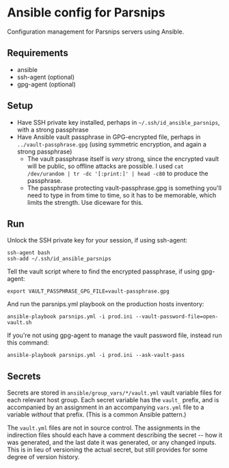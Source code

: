 # Ansible config for Parsnips

Configuration management for Parsnips servers using Ansible.

## Requirements

- ansible
- ssh-agent (optional)
- gpg-agent (optional)

## Setup

- Have SSH private key installed, perhaps in
  `~/.ssh/id_ansible_parsnips`, with a strong passphrase
- Have Ansible vault passphrase in GPG-encrypted file, perhaps in
  `../vault-passphrase.gpg` (using symmetric encryption, and again a
  strong passphrase)
    - The vault passphrase itself is *very* strong, since the
      encrypted vault will be public, so offline attacks are
      possible. I used `cat /dev/urandom | tr -dc '[:print:]' | head -c80`
      to produce the passphrase.
    - The passphrase protecting vault-passphrase.gpg is something
      you'll need to type in from time to time, so it has to be
      memorable, which limits the strength. Use diceware for this.

## Run

Unlock the SSH private key for your session, if using ssh-agent:

```
ssh-agent bash
ssh-add ~/.ssh/id_ansible_parsnips
```

Tell the vault script where to find the encrypted passphrase, if using
gpg-agent:

```
export VAULT_PASSPHRASE_GPG_FILE=vault-passphrase.gpg
```

And run the parsnips.yml playbook on the production hosts inventory:

```
ansible-playbook parsnips.yml -i prod.ini --vault-password-file=open-vault.sh
```

If you're not using gpg-agent to manage the vault password file,
instead run this command:

```
ansible-playbook parsnips.yml -i prod.ini --ask-vault-pass
```

## Secrets

Secrets are stored in `ansible/group_vars/*/vault.yml` vault variable
files for each relevant host group. Each secret variable has the
`vault_` prefix, and is accompanied by an assignment in an
accompanying `vars.yml` file to a variable *without* that
prefix. (This is a common Ansible pattern.)

The `vault.yml` files are not in source control. The assignments in
the indirection files should each have a comment describing the secret
-- how it was generated, and the last date it was generated, or any
changed inputs. This is in lieu of versioning the actual secret, but
still provides for some degree of version history.
